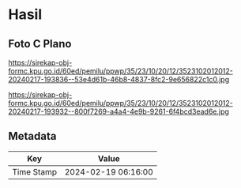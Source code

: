 # Hasil

## Foto C Plano

https://sirekap-obj-formc.kpu.go.id/60ed/pemilu/ppwp/35/23/10/20/12/3523102012012-20240217-193836--53e4d61b-46b8-4837-8fc2-9e656822c1c0.jpg

https://sirekap-obj-formc.kpu.go.id/60ed/pemilu/ppwp/35/23/10/20/12/3523102012012-20240217-193932--800f7269-a4a4-4e9b-9261-6f4bcd3ead6e.jpg


## Metadata

| Key        | Value               |
| ---------- | ------------------- |
| Time Stamp | 2024-02-19 06:16:00 |



